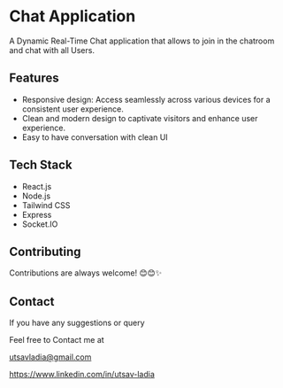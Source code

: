 
# Chat Application

A Dynamic Real-Time Chat application that allows to join in the chatroom and chat with all Users.





 


## Features

- Responsive design: Access seamlessly across various devices for a consistent user experience.
- Clean and modern design to captivate visitors and enhance user experience.
- Easy to have conversation with clean UI


## Tech Stack

- React.js
- Node.js
- Tailwind CSS
- Express 
- Socket.IO



## Contributing

Contributions are always welcome! 😊😊✨




## Contact

If you have any suggestions or query

Feel free to Contact me at

utsavladia@gmail.com

https://www.linkedin.com/in/utsav-ladia


